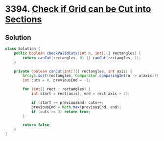 # 3394. [Check if Grid can be Cut into Sections](https://leetcode.com/problems/check-if-grid-can-be-cut-into-sections/description/?envType=daily-question&envId=2025-03-25)

## Solution

```java
class Solution {
    public boolean checkValidCuts(int n, int[][] rectangles) {
        return canCut(rectangles, 0) || canCut(rectangles, 1);
    }

    private boolean canCut(int[][] rectangles, int axis) {
        Arrays.sort(rectangles, Comparator.comparingInt(a -> a[axis]));
        int cuts = 0, previousEnd = -1;

        for (int[] rect : rectangles) {
            int start = rect[axis], end = rect[axis + 2];

            if (start >= previousEnd) cuts++;
            previousEnd = Math.max(previousEnd, end);
            if (cuts >= 3) return true;
        }

        return false;
    }
}
```
